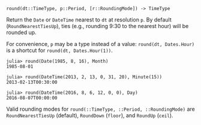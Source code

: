 ```
round(dt::TimeType, p::Period, [r::RoundingMode]) -> TimeType
```

Return the `Date` or `DateTime` nearest to `dt` at resolution `p`. By default (`RoundNearestTiesUp`), ties (e.g., rounding 9:30 to the nearest hour) will be rounded up.

For convenience, `p` may be a type instead of a value: `round(dt, Dates.Hour)` is a shortcut for `round(dt, Dates.Hour(1))`.

```jldoctest
julia> round(Date(1985, 8, 16), Month)
1985-08-01

julia> round(DateTime(2013, 2, 13, 0, 31, 20), Minute(15))
2013-02-13T00:30:00

julia> round(DateTime(2016, 8, 6, 12, 0, 0), Day)
2016-08-07T00:00:00
```

Valid rounding modes for `round(::TimeType, ::Period, ::RoundingMode)` are `RoundNearestTiesUp` (default), `RoundDown` (`floor`), and `RoundUp` (`ceil`).
